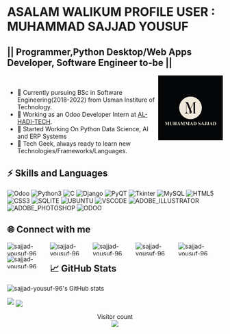 # ASALAM WALIKUM PROFILE USER : MUHAMMAD SAJJAD YOUSUF

## || Programmer,Python Desktop/Web Apps Developer, Software Engineer to-be ||

<div>

<img width="30%" src="sajad-01.jpg" align="right" />



<br />
<ul>
<li>👷 Currently pursuing BSc in Software Engineering(2018-2022) from Usman Institure of Technology. </li>
<li>💼 Working as an Odoo Developer Intern at <a href="https://alhaditech.com/"> AL-HADI-TECH</a>. </li>
<li>🔭 Started Working On Python Data Science, AI and ERP Systems</li>
<li>🌱 Tech Geek, always ready to learn new Technologies/Frameworks/Languages.</li>
</ul>

</div>

## ⚡ Skills and Languages
![Odoo](https://img.shields.io/badge/Odoo-ca03fc?style=flat-square&logo=Odoo&logoColor=Pink)
![Python3](https://img.shields.io/badge/Python-3776AB?style=flat-square&logo=python&logoColor=white)
![C](https://img.shields.io/badge/C-276DC2?style=flat-square&logo=C&logoColor=white)
![Django](https://img.shields.io/badge/Django-092e20?style=flat-square&logo=Django&logoColor=white)
![PyQT](https://img.shields.io/badge/PyQt-0d544f?style=flat-square&logo=Qt&logoColor=white)
![Tkinter](https://img.shields.io/badge/Tkinter-3859a3?style=flat-square&logo=Tkinter&logoColor=white)
![MySQL](https://img.shields.io/badge/MySQL-4479A1?style=flat-square&logo=MySQL&logoColor=white)
![HTML5](https://img.shields.io/badge/HTML5-e34c26?style=flat-square&logo=Html5&logoColor=white)
![CSS3](https://img.shields.io/badge/CSS3-264de4?style=flat-square&logo=Css3&logoColor=white)
![SQLITE](https://img.shields.io/badge/SQLite-07405E?style=flat-square&logo=sqlite&logoColor=white)
![UBUNTU](https://img.shields.io/badge/Ubuntu-E95420?style=flat-square&logo=ubuntu&logoColor=white)
![VSCODE](https://img.shields.io/badge/Visual_Studio_Code-0078D4?style=flat-square&logo=visual%20studio%20code&logoColor=white)
![ADOBE_ILLUSTRATOR](https://img.shields.io/badge/Adobe%20Illustrator-FF9A00?style=flat-square&logo=adobe%20illustrator&logoColor=white)
![ADOBE_PHOTOSHOP](https://img.shields.io/badge/Adobe%20Photoshop-31A8FF?style=flat-square&logo=Adobe%20Photoshop&logoColor=black)
![ODOO](https://img.shields.io/badge/Odoo-31A8FF?style=flat-square&logo=Odoo&logoColor=black)
## 🌐 Connect with me
[<img align="left" alt="sajjad-yousuf-96 Twitter" height="30px" width="100px" src="https://img.shields.io/badge/Twitter-1DA1F2?style=for-the-badge&logo=Twitter&logoColor=white" />][twitter]
[<img align="left" alt="sajjad-yousuf-96 LinkedIn" height="30px" width="100px" src="https://img.shields.io/badge/Linkedin-0A66C2?style=for-the-badge&logo=Linkedin&logoColor=white" />][linkedin]
[<img align="left" alt="sajjad-yousuf-96 Instagram" height="30px" width="100px" src="https://img.shields.io/badge/Instagram-E4405F?style=for-the-badge&logo=instagram&logoColor=white" />][instagram]
[<img align="left" alt="sajjad-yousuf-96 Facebook" height="30px" width="100px" src="https://img.shields.io/badge/Facebook-3b5998?style=for-the-badge&logo=facebook&logoColor=white" />][facebook]
[<img align="left" alt="sajjad-yousuf-96 Facebook" height="30px" width="100px" src="https://img.shields.io/badge/HackerRank-2EC866?style=for-the-badge&logo=HackerRank&logoColor=black" />][hackerrank]
[<img align="left" alt="sajjad-yousuf-96 Facebook" height="30px" width="100px" src="https://img.shields.io/badge/Gmail-EA4335?style=for-the-badge&logo=Gmail&logoColor=white" />][gmail]
<br />


## &#x1f4c8; GitHub Stats
![sajjad-yousuf-96's GitHub stats](https://github-readme-stats.vercel.app/api?username=sajjad-yousuf-96&show_icons=true&theme=gotham)
<!-- <img align="center" src="https://github-readme-stats.vercel.app/api/top-langs?username=sajjad-yousuf-96&show_icons=true&locale=en&layout=compact&theme=radical" width=60% /> -->
<img src="https://github-readme-stats.vercel.app/api/top-langs/?username=sajjad-yousuf-96&count_private=true&theme=radical" width="40%">
<img align="center" src="https://github-readme-streak-stats.herokuapp.com/?user=sajjad-yousuf-96&theme=radical"  width=60% />
<!-- ![GitHub Activity Graph](https://activity-graph.herokuapp.com/graph?username=sajjad-yousuf-96&bg_color=000000&color=4fff67&line=4fff67&point=ffffff&area=true&hide_border=true)   -->


[twitter]: https://twitter.com/sajjadyousuf96
[instagram]: https://instagram.com/sajjad.yousuf.96/
[linkedin]: https://www.linkedin.com/in/muhammad-sajjad-yousuf-2925a1178/
[facebook]: https://www.facebook.com/sajjad.yousuf.96
[hackerrank]: https://www.hackerrank.com/sajjad_yousuf_96
[gmail]: mailto:sajjad.yousuf.96@gmail.com


<p align="center"> 
  Visitor count<br>
  <img src="https://profile-counter.glitch.me/sajjad-yousuf-96/count.svg" />
</p>
